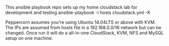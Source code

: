 This ansible playbook repo sets up my home cloudstack lab for development and testing
ansible-playbook -i hosts cloudstack.yml -K

Peppercorn assumes you're using Ubuntu 14.04LTS or above with KVM. The IPs are assumed
from hosts file in a 192.168.0.0/16 network but can be changed. Once run it will
do a all-in-one CloudStack, KVM, NFS and MySQL setup on one machine.
